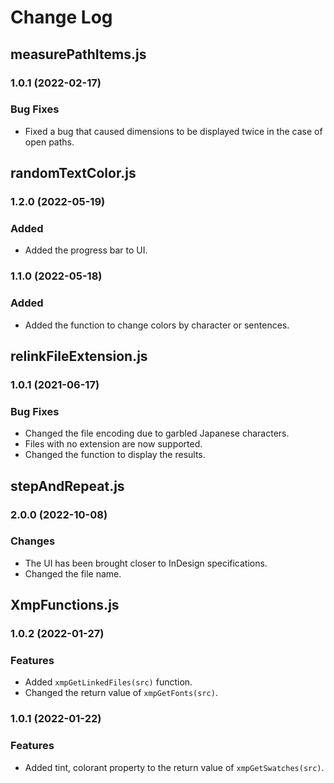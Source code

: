 # Change Log


## measurePathItems.js
### 1.0.1 (2022-02-17)
### Bug Fixes
- Fixed a bug that caused dimensions to be displayed twice in the case of open paths.


## randomTextColor.js
### 1.2.0 (2022-05-19)
### Added
- Added the progress bar to UI.

### 1.1.0 (2022-05-18)
### Added
- Added the function to change colors by character or sentences.


## relinkFileExtension.js
### 1.0.1 (2021-06-17)
### Bug Fixes
- Changed the file encoding due to garbled Japanese characters.
- Files with no extension are now supported.
- Changed the function to display the results.


## stepAndRepeat.js
### 2.0.0 (2022-10-08)
### Changes
- The UI has been brought closer to InDesign specifications.
- Changed the file name.


## XmpFunctions.js
### 1.0.2 (2022-01-27)
### Features
- Added `xmpGetLinkedFiles(src)` function.
- Changed the return value of `xmpGetFonts(src)`.

### 1.0.1 (2022-01-22)
### Features
- Added tint, colorant property to the return value of `xmpGetSwatches(src)`.
